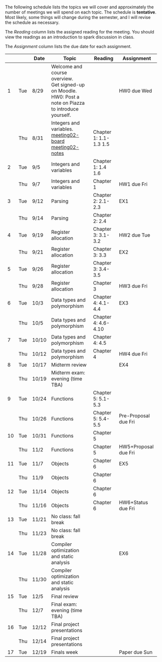 The following schedule lists the topics we will cover and approximately the number of meetings we will spend on each topic. The schedule is **tentative**. Most likely, some things will change during the semester, and I will revise the schedule as necessary.

The _Reading_ column lists the assigned reading for the meeting. You should view the readings as an introduction to spark discussion in class.

The _Assignment_ column lists the due date for each assignment.

|   |   | Date | Topic | Reading | Assignment
|---|---|------|-------|---------|----------- 
|1 | Tue | 8/29 | Welcome and course overview.<br/> Get signed-up on Moodle.<br/> HW0: Post a note on Piazza to introduce yourself. |  | HW0 due Wed
| | Thu | 8/31 | Integers and variables.<br/>[meeting02-board] [meeting02-notes] | Chapter 1: 1.1-1.3 1.5 | 
|2 | Tue | 9/5 | Integers and variables | Chapter 1: 1.4 1.6 | 
| | Thu | 9/7 | Integers and variables | Chapter 1 | HW1 due Fri
|3 | Tue | 9/12 | Parsing | Chapter 2: 2.1-2.3 | EX1
| | Thu | 9/14 | Parsing | Chapter 2: 2.4 | 
|4 | Tue | 9/19 | Register allocation | Chapter 3: 3.1-3.2 | HW2 due Tue
| | Thu | 9/21 | Register allocation | Chapter 3: 3.3 | EX2
|5 | Tue | 9/26 | Register allocation | Chapter 3: 3.4-3.5 | 
| | Thu | 9/28 | Register allocation | Chapter 3 | HW3 due Fri
|6 | Tue | 10/3 | Data types and polymorphism | Chapter 4: 4.1-4.4 | EX3
| | Thu | 10/5 | Data types and polymorphism | Chapter 4: 4.6-4.10 | 
|7 | Tue | 10/10 | Data types and polymorphism | Chapter 4: 4.5 | 
| | Thu | 10/12 | Data types and polymorphism | Chapter 4 | HW4 due Fri
|8 | Tue | 10/17 | Midterm review |  | EX4
| | Thu | 10/19 | Midterm exam: evening (time TBA) |  | 
|9 | Tue | 10/24 | Functions | Chapter 5: 5.1-5.3 | 
| | Thu | 10/26 | Functions | Chapter 5: 5.4-5.5 | Pre-Proposal due Fri
|10 | Tue | 10/31 | Functions | Chapter 5 | 
| | Thu | 11/2 | Functions | Chapter 5 | HW5+Proposal due Fri
|11 | Tue | 11/7 | Objects | Chapter 6 | EX5
| | Thu | 11/9 | Objects | Chapter 6 | 
|12 | Tue | 11/14 | Objects | Chapter 6 | 
| | Thu | 11/16 | Objects | Chapter 6 | HW6+Status due Fri
|13 | Tue | 11/21 | No class: fall break |  | 
| | Thu | 11/23 | No class: fall break |  | 
|14 | Tue | 11/28 | Compiler optimization and static analysis  |  | EX6
| | Thu | 11/30 | Compiler optimization and static analysis  |  | 
|15 | Tue | 12/5 | Final review |  | 
| | Thu | 12/7 | Final exam: evening (time TBA) |  | 
|16 | Tue | 12/12 | Final project presentations |  | 
| | Thu | 12/14 | Final project presentations |  |
|17 | Tue | 12/19 | Finals week |  | Paper due Sun

[meeting02-board]: meetings/meeting02.pdf
[meeting02-notes]: meetings/meeting02-ch1.pdf
